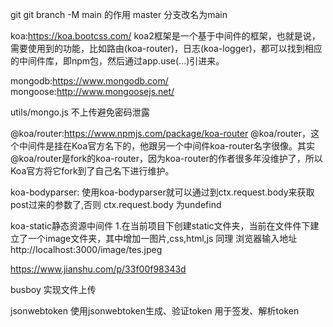 
git
git branch -M main 的作用
master 分支改名为main

koa:https://koa.bootcss.com/
koa2框架是一个基于中间件的框架，也就是说，需要使用到的功能，比如路由(koa-router)，日志(koa-logger)，都可以找到相应的中间件库，即npm包，然后通过app.use(...)引进来。

mongodb:https://www.mongodb.com/
mongoose:http://www.mongoosejs.net/

utils/mongo.js 不上传避免密码泄露

@koa/router:https://www.npmjs.com/package/koa-router
@koa/router，这个中间件是挂在Koa官方名下的，他跟另一个中间件koa-router名字很像。其实@koa/router是fork的koa-router，因为koa-router的作者很多年没维护了，所以Koa官方将它fork到了自己名下进行维护。

koa-bodyparser:
使用koa-bodyparser就可以通过到ctx.request.body来获取post过来的参数了,否则 ctx.request.body 为undefind

koa-static静态资源中间件
1.在当前项目下创建static文件夹，当前在文件件下建立了一个image文件夹，其中增加一图片,css,html,js 同理
浏览器输入地址http://localhost:3000/image/tes.jpeg

https://www.jianshu.com/p/33f00f98343d

busboy
实现文件上传

jsonwebtoken 
使用jsonwebtoken生成、验证token
用于签发、解析token
